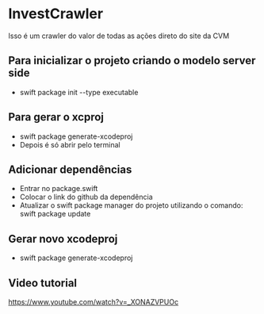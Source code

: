 # InvestCrawler
Isso é um crawler do valor de todas as ações direto do site da CVM


## Para inicializar o projeto criando o modelo server side
- swift package init --type executable 

## Para gerar o xcproj
- swift package generate-xcodeproj
- Depois é só abrir pelo terminal

## Adicionar dependências
- Entrar no package.swift
- Colocar o link do github da dependência
- Atualizar o swift package manager do projeto utilizando o comando: swift package update

## Gerar novo xcodeproj
- swift package generate-xcodeproj


## Video tutorial 
https://www.youtube.com/watch?v=_XONAZVPUOc
